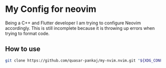 # My Config for neovim

Being a C++ and Flutter developer I am trying to configure Neovim accordingly. This is still incomplete because it is throwing up errors when trying to format code.

## How to use

``` Bash
git clone https://github.com/quasar-pankaj/my-nvim.nvim.git "${XDG_CONFIG_HOME:-$HOME/.config}"/nvim && nvim
```
